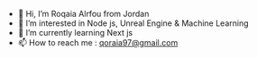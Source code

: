 - 👋 Hi, I’m Roqaia Alrfou from Jordan
- 👀 I’m interested in Node js, Unreal Engine & Machine Learning
- 🌱 I’m currently learning Next js
- 📫 How to reach me : qoraia97@gmail.com

<!---
RoqaiaRF/RoqaiaRF is a ✨ special ✨ repository because its `README.md` (this file) appears on your GitHub profile.
You can click the Preview link to take a look at your changes.
--->
